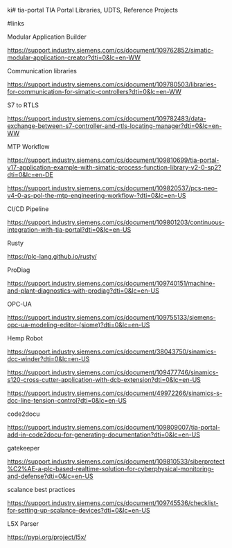 ki# tia-portal
TIA Portal Libraries, UDTS, Reference Projects

#links

Modular Application Builder

https://support.industry.siemens.com/cs/document/109762852/simatic-modular-application-creator?dti=0&lc=en-WW


Communication libraries

https://support.industry.siemens.com/cs/document/109780503/libraries-for-communication-for-simatic-controllers?dti=0&lc=en-WW


S7 to RTLS

https://support.industry.siemens.com/cs/document/109782483/data-exchange-between-s7-controller-and-rtls-locating-manager?dti=0&lc=en-WW

MTP Workflow

https://support.industry.siemens.com/cs/document/109810699/tia-portal-v17-application-example-with-simatic-process-function-library-v2-0-sp2?dti=0&lc=en-DE

https://support.industry.siemens.com/cs/document/109820537/pcs-neo-v4-0-as-pol-the-mtp-engineering-workflow-?dti=0&lc=en-US

CI/CD Pipeline

https://support.industry.siemens.com/cs/document/109801203/continuous-integration-with-tia-portal?dti=0&lc=en-US

Rusty

https://plc-lang.github.io/rusty/


ProDiag

https://support.industry.siemens.com/cs/document/109740151/machine-and-plant-diagnostics-with-prodiag?dti=0&lc=en-US

OPC-UA

https://support.industry.siemens.com/cs/document/109755133/siemens-opc-ua-modeling-editor-(siome)?dti=0&lc=en-US

Hemp Robot 


https://support.industry.siemens.com/cs/document/38043750/sinamics-dcc-winder?dti=0&lc=en-US

https://support.industry.siemens.com/cs/document/109477746/sinamics-s120-cross-cutter-application-with-dcb-extension?dti=0&lc=en-US

https://support.industry.siemens.com/cs/document/49972266/sinamics-s-dcc-line-tension-control?dti=0&lc=en-US

code2docu

https://support.industry.siemens.com/cs/document/109809007/tia-portal-add-in-code2docu-for-generating-documentation?dti=0&lc=en-US

gatekeeper

https://support.industry.siemens.com/cs/document/109810533/siberprotect%C2%AE-a-plc-based-realtime-solution-for-cyberphysical-monitoring-and-defense?dti=0&lc=en-US

scalance best practices

https://support.industry.siemens.com/cs/document/109745536/checklist-for-setting-up-scalance-devices?dti=0&lc=en-US

L5X Parser

https://pypi.org/project/l5x/